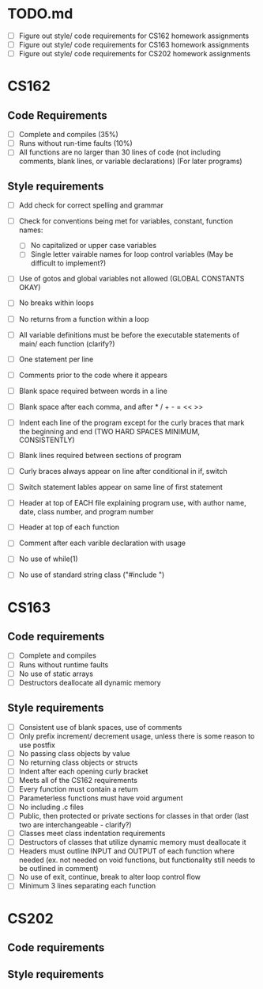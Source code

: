 # TODO.md
- [ ] Figure out style/ code requirements for CS162 homework assignments
- [ ] Figure out style/ code requirements for CS163 homework assignments
- [ ] Figure out style/ code requirements for CS202 homework assignments

# CS162
## Code Requirements
- [ ] Complete and compiles (35%)
- [ ] Runs without run-time faults (10%)
- [ ] All functions are no larger than 30 lines of code (not including comments, blank lines, or variable declarations) (For later programs)
## Style requirements
- [ ] Add check for correct spelling and grammar
- [ ] Check for conventions being met for variables, constant, function names:
	- [ ] No capitalized or upper case variables
	- [ ] Single letter vairable names for loop control variables (May be difficult to implement?)
- [ ] Use of gotos and global variables not allowed (GLOBAL CONSTANTS OKAY)
- [ ] No breaks within loops
- [ ] No returns from a function within a loop
- [ ] All variable definitions must be before the executable statements of main/ each function (clarify?)
- [ ] One statement per line
- [ ] Comments prior to the code where it appears
- [ ] Blank space required between words in a line
- [ ] Blank space after each comma, and after * / + - = << >>
- [ ] Indent each line of the program except for the curly braces that mark the beginning and end (TWO HARD SPACES MINIMUM, CONSISTENTLY)

- [ ] Blank lines required between sections of program
- [ ] Curly braces always appear on line after conditional in if, switch
- [ ] Switch statement lables appear on same line of first statement
- [ ] Header at top of EACH file explaining program use, with author name, date, class number, and program number
- [ ] Header at top of each function
- [ ] Comment after each varible declaration with usage
- [ ] No use of while(1)
- [ ] No use of standard string class ("#include <string>")

# CS163
## Code requirements
- [ ] Complete and compiles
- [ ] Runs without runtime faults
- [ ] No use of static arrays
- [ ] Destructors deallocate all dynamic memory
## Style requirements
- [ ] Consistent use of blank spaces, use of comments
- [ ] Only prefix increment/ decrement usage, unless there is some reason to use postfix
- [ ] No passing class objects by value
- [ ] No returning class objects or structs
- [ ] Indent after each opening curly bracket
- [ ] Meets all of the CS162 requirements
- [ ] Every function must contain a return
- [ ] Parameterless functions must have void argument
- [ ] No including .c files
- [ ] Public, then protected or private sections for classes in that order (last two are interchangeable - clarify?)
- [ ] Classes meet class indentation requirements
- [ ] Destructors of classes that utilize dynamic memory must deallocate it
- [ ] Headers must outline INPUT and OUTPUT of each function where needed (ex. not needed on void functions, but functionality still needs to be outlined in comment)
- [ ] No use of exit, continue, break to alter loop control flow
- [ ] Minimum 3 lines separating each function

# CS202
## Code requirements
## Style requirements
